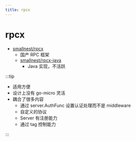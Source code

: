 ```yaml
---
title: rpcx
---
```


# rpcx

- [smallnest/rpcx](https://github.com/smallnest/rpcx)
  - 国产 RPC 框架
  - [smallnest/rpcx-java](https://github.com/smallnest/rpcx-java)
    - Java 实现，不活跃

:::tip

- 适用方便
- 设计上没有 go-micro 灵活
- 耦合了很多内容
  - 通过 server.AuthFunc 设置认证处理而不是 middleware
  - 自定义的协议
  - Server 有注册能力
  - 通过 tag 控制能力

:::
